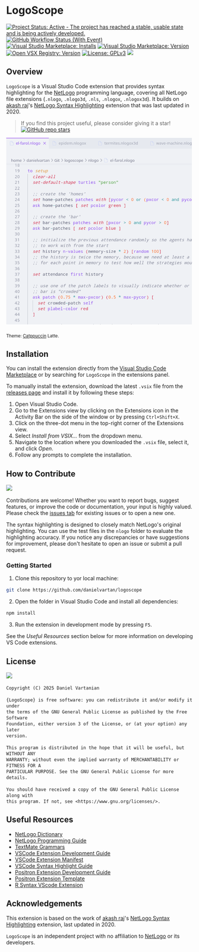 # LogoScope

<!-- badges: start -->
[![Project Status: Active - The project has reached a stable, usable state and is being actively developed.](https://img.shields.io/badge/repo%20status-Active-4cc61e.png)](https://www.repostatus.org/#active)
[![GitHub Workflow Status (With Event)](https://img.shields.io/github/actions/workflow/status/davidlday/vscode-languagetool-linter/nodejs-ci.yml)](https://github.com/danielvartan/logoscope/actions/workflows/build.yml)
[![Visual Studio Marketplace: Installs](https://img.shields.io/visual-studio-marketplace/i/danielvartan.logoscope)](https://marketplace.visualstudio.com/items?itemName=danielvartan.logoscope)
[![Visual Studio Marketplace: Version](https://img.shields.io/visual-studio-marketplace/v/danielvartan.logoscope)](https://marketplace.visualstudio.com/items?itemName=danielvartan.logoscope)
[![Open VSX Registry: Version](https://img.shields.io/open-vsx/v/danielvartan/logoscope)](https://open-vsx.org/extension/danielvartan/logoscope)
[![License: GPLv3](https://img.shields.io/badge/license-GPLv3-bd0000.png)](https://www.gnu.org/licenses/gpl-3.0)
[![](https://img.shields.io/badge/Contributor%20Covenant-3.0-4baaaa.png)](https://www.contributor-covenant.org/version/3/0/)
<!-- badges: end -->

## Overview

`LogoScope` is a Visual Studio Code extension that provides syntax highlighting for the [NetLogo](https://www.netlogo.org/) programming language, covering all NetLogo file extensions (`.nlogo`, `.nlogo3d`, `.nls`, `.nlogox`, `.nlogox3d`). It builds on [akash raj](https://github.com/akashrajkn)'s [NetLogo Syntax Highlighting](https://github.com/akashrajkn/language-netlogo-code) extension that was last updated in 2020.

> If you find this project useful, please consider giving it a star! [![GitHub repo stars](https://img.shields.io/github/stars/danielvartan/logoscope)](https://github.com/danielvartan/logoscope/)

![NetLogo Syntax Highlighting](images/code.png)

<sub>Theme: [Catppuccin](https://catppuccin.com/) Latte.</sub>

## Installation

You can install the extension directly from the [Visual Studio Code Marketplace](https://marketplace.visualstudio.com/items?itemName=danielvartan.logoscope) or by searching for `LogoScope` in the extensions panel.

To manually install the extension, download the latest `.vsix` file from the [releases page](https://github.com/danielvartan/logoscope/releases/latest) and install it by following these steps:

1. Open Visual Studio Code.
2. Go to the Extensions view by clicking on the Extensions icon in the Activity Bar on the side of the window or by pressing `Ctrl+Shift+X`.
3. Click on the three-dot menu in the top-right corner of the Extensions view.
4. Select *Install from VSIX...* from the dropdown menu.
5. Navigate to the location where you downloaded the `.vsix` file, select it, and click *Open*.
6. Follow any prompts to complete the installation.

## How to Contribute

[![](https://img.shields.io/badge/Contributor%20Covenant-3.0-4baaaa.png)](https://www.contributor-covenant.org/version/3/0/)

Contributions are welcome! Whether you want to report bugs, suggest features, or improve the code or documentation, your input is highly valued. Please check the [issues tab](https://github.com/danielvartan/logoscope/issues) for existing issues or to open a new one.

The syntax highlighting is designed to closely match NetLogo's original highlighting. You can use the test files in the `nlogo` folder to evaluate the highlighting accuracy. If you notice any discrepancies or have suggestions for improvement, please don't hesitate to open an issue or submit a pull request.

### Getting Started

1. Clone this repository to yor local machine:

```bash
git clone https://github.com/danielvartan/logoscope
```

2. Open the folder in Visual Studio Code and install all dependencies:

```bash
npm install
```

3. Run the extension in development mode by pressing `F5`.

See the *Useful Resources* section below for more information on developing VS Code extensions.

## License

[![](https://img.shields.io/badge/license-GPLv3-bd0000.png)](https://www.gnu.org/licenses/gpl-3.0)

```text
Copyright (C) 2025 Daniel Vartanian

{LogoScope} is free software: you can redistribute it and/or modify it under
the terms of the GNU General Public License as published by the Free Software
Foundation, either version 3 of the License, or (at your option) any later
version.

This program is distributed in the hope that it will be useful, but WITHOUT ANY
WARRANTY; without even the implied warranty of MERCHANTABILITY or FITNESS FOR A
PARTICULAR PURPOSE. See the GNU General Public License for more details.

You should have received a copy of the GNU General Public License along with
this program. If not, see <https://www.gnu.org/licenses/>.
```

## Useful Resources

- [NetLogo Dictionary](https://docs.netlogo.org/dictionary.html)
- [NetLogo Programming Guide](https://docs.netlogo.org/7.0.0-beta2/programming.html)
- [TextMate Grammars](https://macromates.com/manual/en/language_grammars)
- [VSCode Extension Development Guide](https://code.visualstudio.com/api/working-with-extensions/publishing-extension)
- [VSCode Extension Manifest](https://code.visualstudio.com/api/references/extension-manifest)
- [VSCode Syntax Highlight Guide](https://code.visualstudio.com/api/language-extensions/syntax-highlight-guide)
- [Positron Extension Development Guide](https://positron.posit.co/extension-development.html)
- [Positron Extension Template](https://github.com/posit-dev/positron-extension-template)
- [R Syntax VScode Extension](https://github.com/REditorSupport/vscode-R-syntax)

## Acknowledgements

This extension is based on the work of [akash raj](https://github.com/akashrajkn)'s [NetLogo Syntax Highlighting](https://github.com/akashrajkn/language-netlogo-code) extension, last updated in 2020.

`LogoScope` is an independent project with no affiliation to [NetLogo](https://www.netlogo.org/) or its developers.
